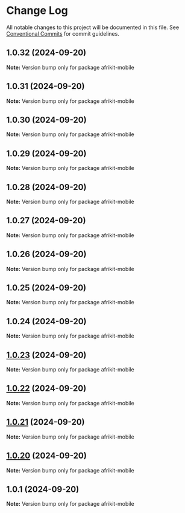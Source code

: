 # Change Log

All notable changes to this project will be documented in this file.
See [Conventional Commits](https://conventionalcommits.org) for commit guidelines.

## 1.0.32 (2024-09-20)

**Note:** Version bump only for package afrikit-mobile

## 1.0.31 (2024-09-20)

**Note:** Version bump only for package afrikit-mobile

## 1.0.30 (2024-09-20)

**Note:** Version bump only for package afrikit-mobile

## 1.0.29 (2024-09-20)

**Note:** Version bump only for package afrikit-mobile

## 1.0.28 (2024-09-20)

**Note:** Version bump only for package afrikit-mobile

## 1.0.27 (2024-09-20)

**Note:** Version bump only for package afrikit-mobile

## 1.0.26 (2024-09-20)

**Note:** Version bump only for package afrikit-mobile

## 1.0.25 (2024-09-20)

**Note:** Version bump only for package afrikit-mobile

## 1.0.24 (2024-09-20)

**Note:** Version bump only for package afrikit-mobile

## [1.0.23](https://github.com/AfrinvestOptimus/afrikit/compare/afrikit-mobile@1.0.22...afrikit-mobile@1.0.23) (2024-09-20)

**Note:** Version bump only for package afrikit-mobile

## [1.0.22](https://github.com/AfrinvestOptimus/afrikit/compare/afrikit-mobile@1.0.21...afrikit-mobile@1.0.22) (2024-09-20)

**Note:** Version bump only for package afrikit-mobile

## [1.0.21](https://github.com/AfrinvestOptimus/afrikit/compare/afrikit-mobile@1.0.20...afrikit-mobile@1.0.21) (2024-09-20)

**Note:** Version bump only for package afrikit-mobile

## [1.0.20](https://github.com/AfrinvestOptimus/afrikit/compare/afrikit-mobile@1.0.1...afrikit-mobile@1.0.20) (2024-09-20)

**Note:** Version bump only for package afrikit-mobile

## 1.0.1 (2024-09-20)

**Note:** Version bump only for package afrikit-mobile
